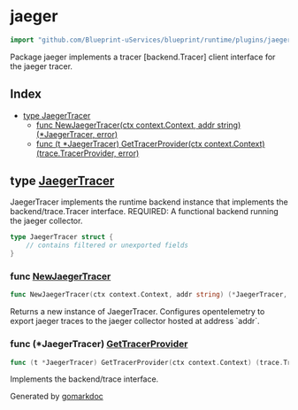 <!-- Code generated by gomarkdoc. DO NOT EDIT -->

# jaeger

```go
import "github.com/Blueprint-uServices/blueprint/runtime/plugins/jaeger"
```

Package jaeger implements a tracer \[backend.Tracer\] client interface for the jaeger tracer.

## Index

- [type JaegerTracer](<#JaegerTracer>)
  - [func NewJaegerTracer\(ctx context.Context, addr string\) \(\*JaegerTracer, error\)](<#NewJaegerTracer>)
  - [func \(t \*JaegerTracer\) GetTracerProvider\(ctx context.Context\) \(trace.TracerProvider, error\)](<#JaegerTracer.GetTracerProvider>)


<a name="JaegerTracer"></a>
## type [JaegerTracer](<https://gitlab.mpi-sws.org/cld/blueprint2/blueprint/blob/main/runtime/plugins/jaeger/trace.go#L14-L16>)

JaegerTracer implements the runtime backend instance that implements the backend/trace.Tracer interface. REQUIRED: A functional backend running the jaeger collector.

```go
type JaegerTracer struct {
    // contains filtered or unexported fields
}
```

<a name="NewJaegerTracer"></a>
### func [NewJaegerTracer](<https://gitlab.mpi-sws.org/cld/blueprint2/blueprint/blob/main/runtime/plugins/jaeger/trace.go#L20>)

```go
func NewJaegerTracer(ctx context.Context, addr string) (*JaegerTracer, error)
```

Returns a new instance of JaegerTracer. Configures opentelemetry to export jaeger traces to the jaeger collector hosted at address \`addr\`.

<a name="JaegerTracer.GetTracerProvider"></a>
### func \(\*JaegerTracer\) [GetTracerProvider](<https://gitlab.mpi-sws.org/cld/blueprint2/blueprint/blob/main/runtime/plugins/jaeger/trace.go#L33>)

```go
func (t *JaegerTracer) GetTracerProvider(ctx context.Context) (trace.TracerProvider, error)
```

Implements the backend/trace interface.

Generated by [gomarkdoc](<https://github.com/princjef/gomarkdoc>)
